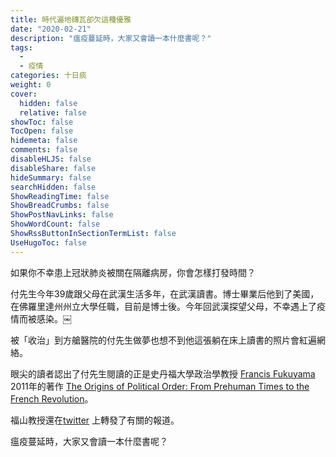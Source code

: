 ```yaml
---
title: 時代遍地磚瓦卻欠這種優雅
date: "2020-02-21"
description: "瘟疫蔓延時，大家又會讀一本什麼書呢？"
tags:
  - 
  - 疫情
categories: 十日痰
weight: 0
cover:
  hidden: false
  relative: false
showToc: false
TocOpen: false
hidemeta: false
comments: false
disableHLJS: false
disableShare: false
hideSummary: false
searchHidden: false
ShowReadingTime: false
ShowBreadCrumbs: false
ShowPostNavLinks: false
ShowWordCount: false
ShowRssButtonInSectionTermList: false
UseHugoToc: false
---
```

如果你不幸患上冠狀肺炎被關在隔離病房，你會怎樣打發時間？

付先生今年39歲跟父母在武漢生活多年，在武漢讀書。博士畢業后他到了美國，在佛羅里達州州立大學任職，目前是博士後。今年回武漢探望父母，不幸遇上了疫情而被感染。￼

被「收治」到方艙醫院的付先生做夢也想不到他這張躺在床上讀書的照片會紅遍網絡。

眼尖的讀者認出了付先生閱讀的正是史丹福大學政治學教授 [Francis Fukuyama](https://en.wikipedia.org/wiki/Francis_Fukuyama) 2011年的著作 [The Origins of Political Order: From Prehuman Times to the French Revolution](https://a.co/d/797w9Ph)。

福山教授還在[twitter](www.twitter/FukuyamaFrancis) 上轉發了有關的報道。

瘟疫蔓延時，大家又會讀一本什麼書呢？


